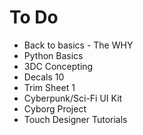 # To Do
- Back to basics - The WHY
- Python Basics
- 3DC Concepting
- Decals 10
- Trim Sheet 1
- Cyberpunk/Sci-Fi UI Kit
- Cyborg Project
- Touch Designer Tutorials
